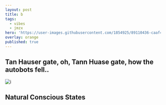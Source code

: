 ```yaml
---
layout: post
title: b
tags:
  - vibes
  - jmzx
hero: 'https://user-images.githubusercontent.com/1854925/89110436-caaf4380-d474-11ea-8502-5f1194deeaac.png'
overlay: orange
published: true
---
```

## Tan Hauser gate, oh, Tann Huase gate, how the autobots fell..
![i](https://xjmzx.github.io/uploads/0016634408_10.jpg)
## Natural Conscious States

